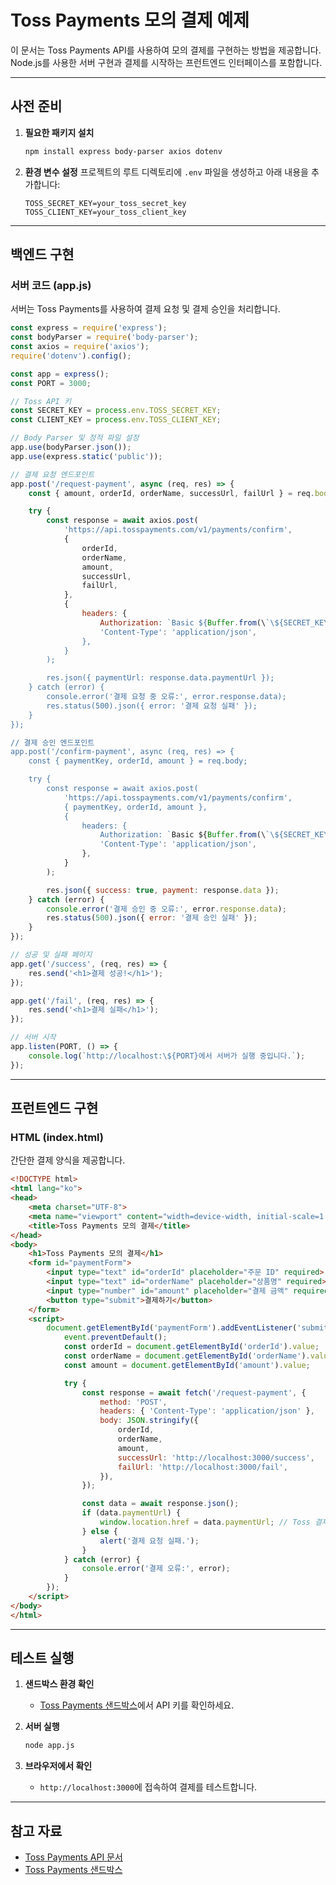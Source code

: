 
# Toss Payments 모의 결제 예제

이 문서는 Toss Payments API를 사용하여 모의 결제를 구현하는 방법을 제공합니다. Node.js를 사용한 서버 구현과 결제를 시작하는 프런트엔드 인터페이스를 포함합니다.

---

## 사전 준비

1. **필요한 패키지 설치**
   ```bash
   npm install express body-parser axios dotenv
   ```

2. **환경 변수 설정**
   프로젝트의 루트 디렉토리에 `.env` 파일을 생성하고 아래 내용을 추가합니다:
   ```plaintext
   TOSS_SECRET_KEY=your_toss_secret_key
   TOSS_CLIENT_KEY=your_toss_client_key
   ```

---

## 백엔드 구현

### 서버 코드 (app.js)

서버는 Toss Payments를 사용하여 결제 요청 및 결제 승인을 처리합니다.

```javascript
const express = require('express');
const bodyParser = require('body-parser');
const axios = require('axios');
require('dotenv').config();

const app = express();
const PORT = 3000;

// Toss API 키
const SECRET_KEY = process.env.TOSS_SECRET_KEY;
const CLIENT_KEY = process.env.TOSS_CLIENT_KEY;

// Body Parser 및 정적 파일 설정
app.use(bodyParser.json());
app.use(express.static('public'));

// 결제 요청 엔드포인트
app.post('/request-payment', async (req, res) => {
    const { amount, orderId, orderName, successUrl, failUrl } = req.body;

    try {
        const response = await axios.post(
            'https://api.tosspayments.com/v1/payments/confirm',
            {
                orderId,
                orderName,
                amount,
                successUrl,
                failUrl,
            },
            {
                headers: {
                    Authorization: `Basic ${Buffer.from(\`\${SECRET_KEY}:\`).toString('base64')}`,
                    'Content-Type': 'application/json',
                },
            }
        );

        res.json({ paymentUrl: response.data.paymentUrl });
    } catch (error) {
        console.error('결제 요청 중 오류:', error.response.data);
        res.status(500).json({ error: '결제 요청 실패' });
    }
});

// 결제 승인 엔드포인트
app.post('/confirm-payment', async (req, res) => {
    const { paymentKey, orderId, amount } = req.body;

    try {
        const response = await axios.post(
            'https://api.tosspayments.com/v1/payments/confirm',
            { paymentKey, orderId, amount },
            {
                headers: {
                    Authorization: `Basic ${Buffer.from(\`\${SECRET_KEY}:\`).toString('base64')}`,
                    'Content-Type': 'application/json',
                },
            }
        );

        res.json({ success: true, payment: response.data });
    } catch (error) {
        console.error('결제 승인 중 오류:', error.response.data);
        res.status(500).json({ error: '결제 승인 실패' });
    }
});

// 성공 및 실패 페이지
app.get('/success', (req, res) => {
    res.send('<h1>결제 성공!</h1>');
});

app.get('/fail', (req, res) => {
    res.send('<h1>결제 실패</h1>');
});

// 서버 시작
app.listen(PORT, () => {
    console.log(`http://localhost:\${PORT}에서 서버가 실행 중입니다.`);
});
```

---

## 프런트엔드 구현

### HTML (index.html)

간단한 결제 양식을 제공합니다.

```html
<!DOCTYPE html>
<html lang="ko">
<head>
    <meta charset="UTF-8">
    <meta name="viewport" content="width=device-width, initial-scale=1.0">
    <title>Toss Payments 모의 결제</title>
</head>
<body>
    <h1>Toss Payments 모의 결제</h1>
    <form id="paymentForm">
        <input type="text" id="orderId" placeholder="주문 ID" required>
        <input type="text" id="orderName" placeholder="상품명" required>
        <input type="number" id="amount" placeholder="결제 금액" required>
        <button type="submit">결제하기</button>
    </form>
    <script>
        document.getElementById('paymentForm').addEventListener('submit', async (event) => {
            event.preventDefault();
            const orderId = document.getElementById('orderId').value;
            const orderName = document.getElementById('orderName').value;
            const amount = document.getElementById('amount').value;

            try {
                const response = await fetch('/request-payment', {
                    method: 'POST',
                    headers: { 'Content-Type': 'application/json' },
                    body: JSON.stringify({
                        orderId,
                        orderName,
                        amount,
                        successUrl: 'http://localhost:3000/success',
                        failUrl: 'http://localhost:3000/fail',
                    }),
                });

                const data = await response.json();
                if (data.paymentUrl) {
                    window.location.href = data.paymentUrl; // Toss 결제 페이지로 리디렉션
                } else {
                    alert('결제 요청 실패.');
                }
            } catch (error) {
                console.error('결제 오류:', error);
            }
        });
    </script>
</body>
</html>
```

---

## 테스트 실행

1. **샌드박스 환경 확인**
   - [Toss Payments 샌드박스](https://sandbox.tosspayments.com)에서 API 키를 확인하세요.

2. **서버 실행**
   ```bash
   node app.js
   ```

3. **브라우저에서 확인**
   - `http://localhost:3000`에 접속하여 결제를 테스트합니다.

---

## 참고 자료

- [Toss Payments API 문서](https://docs.tosspayments.com/)
- [Toss Payments 샌드박스](https://sandbox.tosspayments.com/)

